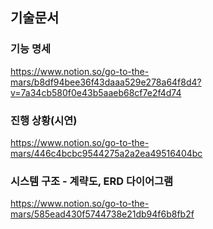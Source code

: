 ## 기술문서

### 기능 명세
https://www.notion.so/go-to-the-mars/b8df94bee36f43daaa529e278a64f8d4?v=7a34cb580f0e43b5aaeb68cf7e2f4d74

### 진행 상황(시연)
https://www.notion.so/go-to-the-mars/446c4bcbc9544275a2a2ea49516404bc

### 시스템 구조 - 계략도, ERD 다이어그램
https://www.notion.so/go-to-the-mars/585ead430f5744738e21db94f6b8fb2f
